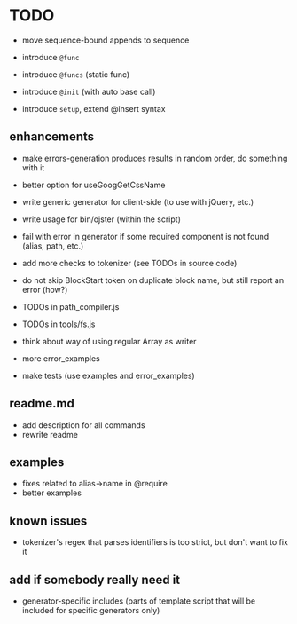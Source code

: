 # TODO

* move sequence-bound appends to sequence

* introduce `@func`
* introduce `@funcs` (static func)
* introduce `@init` (with auto base call)
* introduce `setup`, extend @insert syntax

## enhancements

* make errors-generation produces results in random order, do something with it
* better option for useGoogGetCssName

* write generic generator for client-side (to use with jQuery, etc.)
* write usage for bin/ojster (within the script)

* fail with error in generator if some required component is not found (alias, path, etc.)
* add more checks to tokenizer (see TODOs in source code)

* do not skip BlockStart token on duplicate block name, but still report an error (how?)

* TODOs in path_compiler.js
* TODOs in tools/fs.js

* think about way of using regular Array as writer

* more error_examples
* make tests (use examples and error_examples)

## readme.md

* add description for all commands
* rewrite readme

## examples

* fixes related to alias->name in @require
* better examples

## known issues

* tokenizer's regex that parses identifiers is too strict, but don't want to fix it

## add if somebody really need it

* generator-specific includes (parts of template script that will be included for specific generators only)
